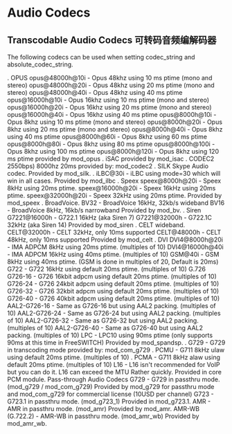 # Audio Codecs

## Transcodable Audio Codecs 可转码音频编解码器

The following codecs can be used when setting codec_string and absolute_codec_string.

. OPUS
opus@48000h@10i - Opus 48khz using 10 ms ptime (mono and stereo)
opus@48000h@20i - Opus 48khz using 20 ms ptime (mono and stereo)
opus@48000h@40i - Opus 48khz using 40 ms ptime
opus@16000h@10i - Opus 16khz using 10 ms ptime (mono and stereo)
opus@16000h@20i - Opus 16khz using 20 ms ptime (mono and stereo)
opus@16000h@40i - Opus 16khz using 40 ms ptime
opus@8000h@10i - Opus 8khz using 10 ms ptime (mono and stereo)
opus@8000h@20i - Opus 8khz using 20 ms ptime (mono and stereo)
opus@8000h@40i - Opus 8khz using 40 ms ptime
opus@8000h@60i - Opus 8khz using 60 ms ptime
opus@8000h@80i - Opus 8khz using 80 ms ptime
opus@8000h@100i - Opus 8khz using 100 ms ptime
opus@8000h@120i - Opus 8khz using 120 ms ptime
provided by mod_opus
. iSAC
provided by mod_isac
. CODEC2 2550bps) 8000hz 20ms
provided by: mod_codec2
. SILK Skype Audio codec.
Provided by mod_silk.
. iLBC@30i - iLBC using mode=30 which will win in all cases.
Provided by mod_ilbc
. Speex
speex@8000h@20i - Speex 8kHz using 20ms ptime.
speex@16000h@20i - Speex 16kHz using 20ms ptime.
speex@32000h@20i - Speex 32kHz using 20ms ptime.
Provided by mod_speex
. BroadVoice.
BV32 - BroadVoice 16kHz, 32kb/s wideband
BV16 - BroadVoice 8kHz, 16kb/s narrowband
Provided by mod_bv.
. Siren
G7221@16000h - G722.1 16kHz (aka Siren 7)
G7221@32000h - G722.1C 32kHz (aka Siren 14)
Provided by mod_siren
. CELT wideband.
CELT@32000h - CELT 32kHz, only 10ms supported
CELT@48000h - CELT 48kHz, only 10ms supported
Provided by mod_celt
. DVI
DVI4@8000h@20i - IMA ADPCM 8kHz using 20ms ptime. (multiples of 10)
DVI4@16000h@40i - IMA ADPCM 16kHz using 40ms ptime. (multiples of 10)
GSM@40i - GSM 8kHz using 40ms ptime. (GSM is done in multiples of 20, Default is 20ms)
G722 - G722 16kHz using default 20ms ptime. (multiples of 10)
G.726
G726-16 - G726 16kbit adpcm using default 20ms ptime. (multiples of 10)
G726-24 - G726 24kbit adpcm using default 20ms ptime. (multiples of 10)
G726-32 - G726 32kbit adpcm using default 20ms ptime. (multiples of 10)
G726-40 - G726 40kbit adpcm using default 20ms ptime. (multiples of 10)
AAL2-G726-16 - Same as G726-16 but using AAL2 packing. (multiples of 10)
AAL2-G726-24 - Same as G726-24 but using AAL2 packing. (multiples of 10)
AAL2-G726-32 - Same as G726-32 but using AAL2 packing. (multiples of 10)
AAL2-G726-40 - Same as G726-40 but using AAL2 packing. (multiples of 10)
LPC - LPC10 using 90ms ptime (only supports 90ms at this time in FreeSWITCH)
Provided by mod_spandsp.
. G729 - G729 in transcoding mode
provided by: mod_com_g729
. PCMU - G711 8kHz ulaw using default 20ms ptime. (multiples of 10)
. PCMA - G711 8kHz alaw using default 20ms ptime. (multiples of 10)
L16 - L16 isn't recommended for VoIP but you can do it. L16 can exceed the MTU Rather quickly.
Provided in core PCM module.
Pass-through Audio Codecs
G729 - G729 in passthru mode. (mod_g729 / mod_com_g729)
Provided by mod_g729 for passthru mode and mod_com_g729 for commercial license (10USD per channel)
G723 - G723.1 in passthru mode. (mod_g723_1)
Provided in mod_g723.1.
AMR - AMR in passthru mode. (mod_amr)
Provided by mod_amr.
AMR-WB (G.722.2) - AMR-WB in passthru mode. (mod_amr_wb)
Provided by mod_amr_wb.